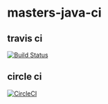 # masters-java-ci 

## travis ci
[![Build Status](https://app.travis-ci.com/enginmustafa/masters-java-ci.svg?branch=main)](https://app.travis-ci.com/enginmustafa/masters-java-ci)

## circle ci
[![CircleCI](https://circleci.com/gh/enginmustafa/masters-java-ci/tree/main.svg?style=svg)](https://circleci.com/gh/enginmustafa/masters-java-ci/tree/main)
